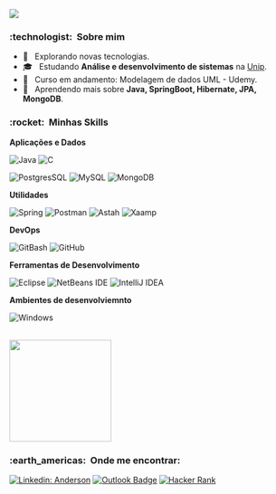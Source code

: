 ![](https://komarev.com/ghpvc/?username=AndOliver46&color=006bed)

<h3> :technologist: &nbsp;Sobre mim </h3>

- 🤔 &nbsp; Explorando novas tecnologias.
- 🎓 &nbsp; Estudando **Análise e desenvolvimento de sistemas** na <a href="https://www.unip.br/">Unip</a>.
- :page_facing_up: &nbsp; Curso em andamento: Modelagem de dados UML - Udemy.
- 🌱 &nbsp; Aprendendo mais sobre **Java, SpringBoot, Hibernate, JPA, MongoDB**.

<h3> :rocket: &nbsp;Minhas Skills </h3>

**Aplicações e Dados**

  ![Java](https://img.shields.io/badge/Java-ED8B00?style=for-the-badge&logo=java&logoColor=white)
  ![C](https://img.shields.io/badge/C-A8B9CC.svg?style=for-the-badge&logo=C&logoColor=black)
  
  ![PostgresSQL](https://img.shields.io/badge/PostgreSQL-4169E1.svg?style=for-the-badge&logo=PostgreSQL&logoColor=white)
  ![MySQL](https://img.shields.io/badge/MySQL-005C84?style=for-the-badge&logo=mysql&logoColor=white)
  ![MongoDB](https://img.shields.io/badge/MongoDB-47A248.svg?style=for-the-badge&logo=MongoDB&logoColor=white)

**Utilidades**

  ![Spring](https://img.shields.io/badge/spring-%236DB33F.svg?style=for-the-badge&logo=spring&logoColor=white)
  ![Postman](https://img.shields.io/badge/Postman-FF6C37.svg?style=for-the-badge&logo=Postman&logoColor=white)
  ![Astah](https://img.shields.io/badge/Astah-ED8B00?style=for-the-badge&logo=astah&logoColor=white)
  ![Xaamp](https://img.shields.io/badge/Xampp-F37623?style=for-the-badge&amp;logo=xampp&amp;logoColor=white)

**DevOps**

  ![GitBash](https://img.shields.io/badge/-GitBash-333333?style=for-the-badge&logo=git)
  ![GitHub](https://img.shields.io/badge/-GitHub-333333?style=for-the-badge&logo=github)

**Ferramentas de Desenvolvimento**

  ![Eclipse](https://img.shields.io/badge/-Eclipse-333333?style=for-the-badge&logo=eclipse-ide&logoColor=2C2255)
  ![NetBeans IDE](https://img.shields.io/badge/NetBeansIDE-1B6AC6.svg?style=for-the-badge&logo=apache-netbeans-ide&logoColor=white)
  ![IntelliJ IDEA](https://img.shields.io/badge/IntelliJIDEA-000000.svg?style=for-the-badge&logo=intellij-idea&logoColor=white)

**Ambientes de desenvolviemnto**

  ![Windows](https://img.shields.io/badge/Windows-017AD7?style=for-the-badge&logo=windows&logoColor=white)

<br/>

<a href="https://github.com/AndOliver46">
  <img height="180em" src="https://github-readme-stats.vercel.app/api?username=AndOliver46&theme=dracula&show_icons=true" />
</a>

<br/>

<h3> :earth_americas: &nbsp;Onde me encontrar: </h3> 

[![Linkedin: Anderson](https://img.shields.io/badge/-andoliver46-blue?style=for-the-badge&logo=Linkedin&logoColor=white&link=https://www.linkedin.com/in/andoliver46/)](https://www.linkedin.com/in/andoliver46/)
[![Outlook Badge](https://img.shields.io/badge/Microsoft_Outlook-0078D4?style=for-the-badge&logo=microsoft-outlook&logoColor=white)](mailto:anderson_souza75@live.com)
[![Hacker Rank](https://img.shields.io/badge/HackerRank-00EA64.svg?style=for-the-badge&logo=HackerRank&logoColor=white&link=https:https://www.hackerrank.com/AndOliver46)](https://www.hackerrank.com/AndOliver46)
